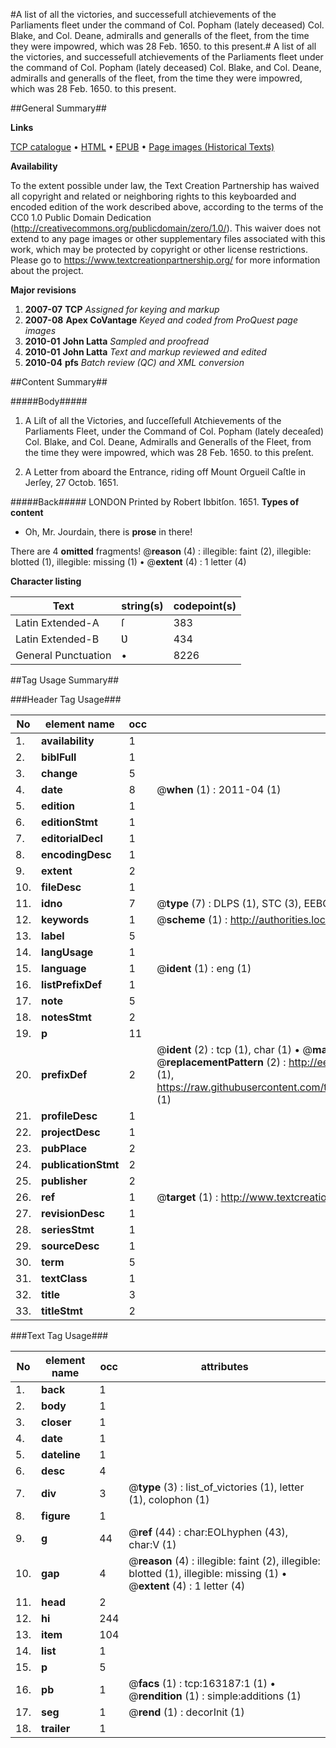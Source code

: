 #A list of all the victories, and successefull atchievements of the Parliaments fleet under the command of Col. Popham (lately deceased) Col. Blake, and Col. Deane, admiralls and generalls of the fleet, from the time they were impowred, which was 28 Feb. 1650. to this present.#
A list of all the victories, and successefull atchievements of the Parliaments fleet under the command of Col. Popham (lately deceased) Col. Blake, and Col. Deane, admiralls and generalls of the fleet, from the time they were impowred, which was 28 Feb. 1650. to this present.

##General Summary##

**Links**

[TCP catalogue](http://www.ota.ox.ac.uk/tcp/)  • 
[HTML](http://tei.it.ox.ac.uk/tcp/Texts-HTML/free/A88/A88313.html)  • 
[EPUB](http://tei.it.ox.ac.uk/tcp/Texts-EPUB/free/A88/A88313.epub) • 
[Page images (Historical Texts)](https://historicaltexts.jisc.ac.uk/eebo-99870133e)

**Availability**

To the extent possible under law, the Text Creation Partnership has waived all copyright and related or neighboring rights to this keyboarded and encoded edition of the work described above, according to the terms of the CC0 1.0 Public Domain Dedication (http://creativecommons.org/publicdomain/zero/1.0/). This waiver does not extend to any page images or other supplementary files associated with this work, which may be protected by copyright or other license restrictions. Please go to https://www.textcreationpartnership.org/ for more information about the project.

**Major revisions**

1. __2007-07__ __TCP__ *Assigned for keying and markup*
1. __2007-08__ __Apex CoVantage__ *Keyed and coded from ProQuest page images*
1. __2010-01__ __John Latta__ *Sampled and proofread*
1. __2010-01__ __John Latta__ *Text and markup reviewed and edited*
1. __2010-04__ __pfs__ *Batch review (QC) and XML conversion*

##Content Summary##

#####Body#####

1. A Liſt of all the Victories, and ſucceſſefull Atchievements of the Parliaments Fleet, under the Command of Col. Popham (lately deceaſed) Col. Blake, and Col. Deane, Admiralls and Generalls of the Fleet, from the time they were impowred, which was 28 Feb. 1650. to this preſent.

1. A Letter from aboard the Entrance, riding off Mount Orgueil Caſtle in Jerſey, 27 Octob. 1651.

#####Back#####
LONDON Printed by Robert Ibbitſon. 1651.
**Types of content**

  * Oh, Mr. Jourdain, there is **prose** in there!

There are 4 **omitted** fragments! 
 @__reason__ (4) : illegible: faint (2), illegible: blotted (1), illegible: missing (1)  •  @__extent__ (4) : 1 letter (4)

**Character listing**


|Text|string(s)|codepoint(s)|
|---|---|---|
|Latin Extended-A|ſ|383|
|Latin Extended-B|Ʋ|434|
|General Punctuation|•|8226|

##Tag Usage Summary##

###Header Tag Usage###

|No|element name|occ|attributes|
|---|---|---|---|
|1.|__availability__|1||
|2.|__biblFull__|1||
|3.|__change__|5||
|4.|__date__|8| @__when__ (1) : 2011-04 (1)|
|5.|__edition__|1||
|6.|__editionStmt__|1||
|7.|__editorialDecl__|1||
|8.|__encodingDesc__|1||
|9.|__extent__|2||
|10.|__fileDesc__|1||
|11.|__idno__|7| @__type__ (7) : DLPS (1), STC (3), EEBO-CITATION (1), PROQUEST (1), VID (1)|
|12.|__keywords__|1| @__scheme__ (1) : http://authorities.loc.gov/ (1)|
|13.|__label__|5||
|14.|__langUsage__|1||
|15.|__language__|1| @__ident__ (1) : eng (1)|
|16.|__listPrefixDef__|1||
|17.|__note__|5||
|18.|__notesStmt__|2||
|19.|__p__|11||
|20.|__prefixDef__|2| @__ident__ (2) : tcp (1), char (1)  •  @__matchPattern__ (2) : ([0-9\-]+):([0-9IVX]+) (1), (.+) (1)  •  @__replacementPattern__ (2) : http://eebo.chadwyck.com/downloadtiff?vid=$1&page=$2 (1), https://raw.githubusercontent.com/textcreationpartnership/Texts/master/tcpchars.xml#$1 (1)|
|21.|__profileDesc__|1||
|22.|__projectDesc__|1||
|23.|__pubPlace__|2||
|24.|__publicationStmt__|2||
|25.|__publisher__|2||
|26.|__ref__|1| @__target__ (1) : http://www.textcreationpartnership.org/docs/. (1)|
|27.|__revisionDesc__|1||
|28.|__seriesStmt__|1||
|29.|__sourceDesc__|1||
|30.|__term__|5||
|31.|__textClass__|1||
|32.|__title__|3||
|33.|__titleStmt__|2||


###Text Tag Usage###

|No|element name|occ|attributes|
|---|---|---|---|
|1.|__back__|1||
|2.|__body__|1||
|3.|__closer__|1||
|4.|__date__|1||
|5.|__dateline__|1||
|6.|__desc__|4||
|7.|__div__|3| @__type__ (3) : list_of_victories (1), letter (1), colophon (1)|
|8.|__figure__|1||
|9.|__g__|44| @__ref__ (44) : char:EOLhyphen (43), char:V (1)|
|10.|__gap__|4| @__reason__ (4) : illegible: faint (2), illegible: blotted (1), illegible: missing (1)  •  @__extent__ (4) : 1 letter (4)|
|11.|__head__|2||
|12.|__hi__|244||
|13.|__item__|104||
|14.|__list__|1||
|15.|__p__|5||
|16.|__pb__|1| @__facs__ (1) : tcp:163187:1 (1)  •  @__rendition__ (1) : simple:additions (1)|
|17.|__seg__|1| @__rend__ (1) : decorInit (1)|
|18.|__trailer__|1||

